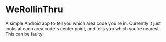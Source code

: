WeRollinThru
============

A simple Android app to tell you which area code you're in.
Currently it just looks at each area code's center point, and tells you which you're nearest.  This can be faulty.